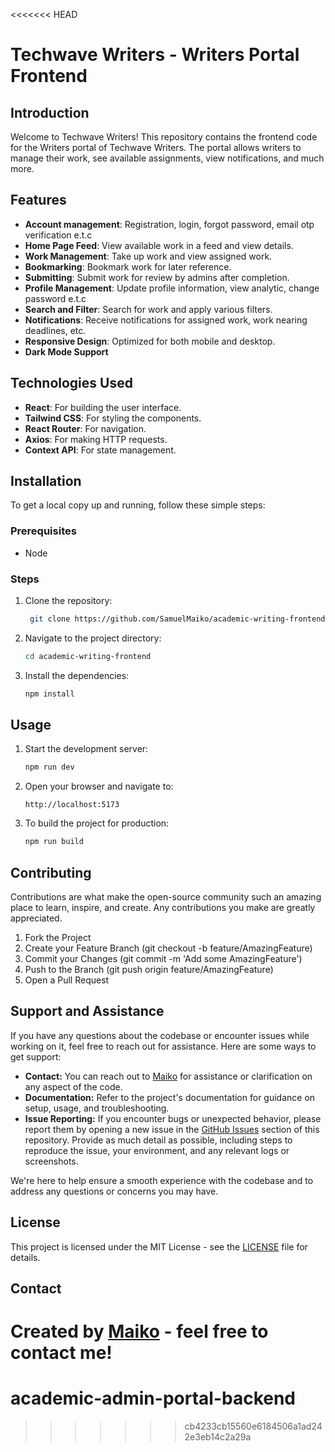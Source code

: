 <<<<<<< HEAD
# Techwave Writers - Writers Portal Frontend

## Introduction

Welcome to Techwave Writers! This repository contains the frontend code for the Writers portal of Techwave Writers. The portal allows writers to manage their work, see available assignments, view notifications, and much more.

## Features

- **Account management**: Registration, login, forgot password, email otp verification e.t.c
- **Home Page Feed**: View available work in a feed and view details.
- **Work Management**: Take up work and view assigned work.
- **Bookmarking**: Bookmark work for later reference.
- **Submitting**: Submit work for review by admins after completion.
- **Profile Management**: Update profile information, view analytic, change password e.t.c
- **Search and Filter**: Search for work and apply various filters.
- **Notifications**: Receive notifications for assigned work, work nearing deadlines, etc.
- **Responsive Design**: Optimized for both mobile and desktop.
- **Dark Mode Support**

## Technologies Used

- **React**: For building the user interface.
- **Tailwind CSS**: For styling the components.
- **React Router**: For navigation.
- **Axios**: For making HTTP requests.
- **Context API**: For state management.

## Installation

To get a local copy up and running, follow these simple steps:

### Prerequisites

- Node

### Steps

1. Clone the repository:

   ```bash
    git clone https://github.com/SamuelMaiko/academic-writing-frontend.git
   ```

2. Navigate to the project directory:

   ```bash
   cd academic-writing-frontend
   ```

3. Install the dependencies:
   ```bash
   npm install
   ```

## Usage

1. Start the development server:

   ```bash
   npm run dev
   ```

2. Open your browser and navigate to:

   ```
   http://localhost:5173
   ```

3. To build the project for production:
   ```bash
   npm run build
   ```

## Contributing

Contributions are what make the open-source community such an amazing place to learn, inspire, and create. Any contributions you make are greatly appreciated.

1. Fork the Project
2. Create your Feature Branch (git checkout -b feature/AmazingFeature)
3. Commit your Changes (git commit -m 'Add some AmazingFeature')
4. Push to the Branch (git push origin feature/AmazingFeature)
5. Open a Pull Request

## Support and Assistance

If you have any questions about the codebase or encounter issues while working on it, feel free to reach out for assistance. Here are some ways to get support:

- **Contact:** You can reach out to [Maiko](mailto:samuel.maiko.dev@gmail.com) for assistance or clarification on any aspect of the code.
- **Documentation:** Refer to the project's documentation for guidance on setup, usage, and troubleshooting.
- **Issue Reporting:** If you encounter bugs or unexpected behavior, please report them by opening a new issue in the [GitHub Issues](https://github.com/SamuelMaiko/academic-writing-frontend/issues) section of this repository. Provide as much detail as possible, including steps to reproduce the issue, your environment, and any relevant logs or screenshots.

We're here to help ensure a smooth experience with the codebase and to address any questions or concerns you may have.

## License

This project is licensed under the MIT License - see the [LICENSE](LICENSE) file for details.

## Contact

Created by [Maiko](mailto:samuel.maiko.dev@gmail.com) - feel free to contact me!
=======
# academic-admin-portal-backend
>>>>>>> cb4233cb15560e6184506a1ad242e3eb14c2a29a
